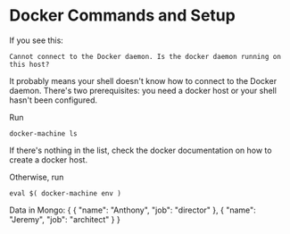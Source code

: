 Docker Commands and Setup
=====

If you see this:
```
Cannot connect to the Docker daemon. Is the docker daemon running on this host?
```

It probably means your shell doesn't know how to connect to the Docker daemon.
There's two prerequisites: you need a docker host or your shell hasn't been
configured.

Run
```
docker-machine ls
```
If there's nothing in the list, check the docker documentation on how to create
a docker host.

Otherwise, run
```
eval $( docker-machine env )
```

Data in Mongo:
{
  { "name": "Anthony", "job": "director" },
  { "name": "Jeremy", "job": "architect" }
}
